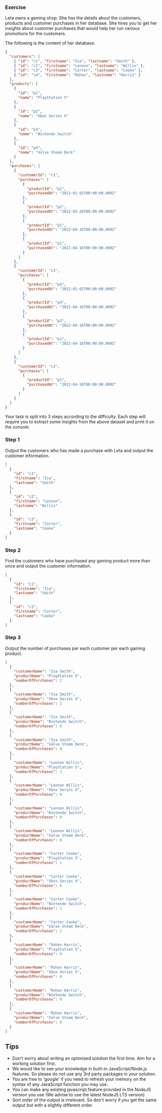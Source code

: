 ### Exercise

Leta owns a gaming shop. She has the details about the customers, products and customer purchases in her database. She hires you to get her insights about customer purchases that would help her run various promotions for the customers.

The following is the content of her database.

```json
{
  "customers": [
    { "id": "c1", "firstname": "Isa", "lastname": "Smith" },
    { "id": "c2", "firstname": "Lennon", "lastname": "Willis" },
    { "id": "c3", "firstname": "Carter", "lastname": "Cooke" },
    { "id": "c4", "firstname": "Rohan", "lastname": "Harris" }
  ],
  "products": [
    {
      "id": "p1",
      "name": "PlayStation 5"
    },
    {
      "id": "p2",
      "name": "Xbox Series X"
    },
    {
      "id": "p3",
      "name": "Nintendo Switch"
    },
    {
      "id": "p4",
      "name": "Valve Steam Deck"
    }
  ],
  "purchases": [
    {
      "customerId": "c1",
      "purchases": [
        {
          "productId": "p2",
          "purchasedAt": "2022-01-02T00:00:00.000Z"
        },
        {
          "productId": "p2",
          "purchasedAt": "2022-02-20T00:00:00.000Z"
        },
        {
          "productId": "p1",
          "purchasedAt": "2022-04-16T00:00:00.000Z"
        },
        {
          "productId": "p1",
          "purchasedAt": "2022-04-16T00:00:00.000Z"
        }
      ]
    },
    {
      "customerId": "c3",
      "purchases": [
        {
          "productId": "p4",
          "purchasedAt": "2022-01-02T00:00:00.000Z"
        },
        {
          "productId": "p4",
          "purchasedAt": "2022-04-16T00:00:00.000Z"
        },
        {
          "productId": "p3",
          "purchasedAt": "2022-04-16T00:00:00.000Z"
        },
        {
          "productId": "p1",
          "purchasedAt": "2022-04-16T00:00:00.000Z"
        }
      ]
    },
    {
      "customerId": "c2",
      "purchases": [
        {
          "productId": "p1",
          "purchasedAt": "2022-04-16T00:00:00.000Z"
        }
      ]
    }
  ]
}
```

Your task is split into 3 steps according to the difficulty. Each step will require you to extract some insights from the above dataset and print it on the console.

### Step 1

Output the customers who has made a purchase with Leta and output the customer information.

```json
[
  {
    "id": "c1",
    "firstname": "Isa",
    "lastname": "Smith"
  },
  {
    "id": "c2",
    "firstname": "Lennon",
    "lastname": "Willis"
  },
  {
    "id": "c3",
    "firstname": "Carter",
    "lastname": "Cooke"
  }
]
```

### Step 2

Find the customers who have purchased any gaming product more than once and output the customer information.

```json
[
  {
    "id": "c1",
    "firstname": "Isa",
    "lastname": "Smith"
  },
  {
    "id": "c3",
    "firstname": "Carter",
    "lastname": "Cooke"
  }
]
```

### Step 3

Output the number of purchases per each customer per each gaming product.

```json
[
  {
    "customerName": "Isa Smith",
    "productName": "PlayStation 5",
    "numberOfPurchases": 2
  },
  {
    "customerName": "Isa Smith",
    "productName": "Xbox Series X",
    "numberOfPurchases": 2
  },
  {
    "customerName": "Isa Smith",
    "productName": "Nintendo Switch",
    "numberOfPurchases": 0
  },
  {
    "customerName": "Isa Smith",
    "productName": "Valve Steam Deck",
    "numberOfPurchases": 0
  },
  {
    "customerName": "Lennon Willis",
    "productName": "PlayStation 5",
    "numberOfPurchases": 1
  },
  {
    "customerName": "Lennon Willis",
    "productName": "Xbox Series X",
    "numberOfPurchases": 0
  },
  {
    "customerName": "Lennon Willis",
    "productName": "Nintendo Switch",
    "numberOfPurchases": 0
  },
  {
    "customerName": "Lennon Willis",
    "productName": "Valve Steam Deck",
    "numberOfPurchases": 0
  },
  {
    "customerName": "Carter Cooke",
    "productName": "PlayStation 5",
    "numberOfPurchases": 1
  },
  {
    "customerName": "Carter Cooke",
    "productName": "Xbox Series X",
    "numberOfPurchases": 0
  },
  {
    "customerName": "Carter Cooke",
    "productName": "Nintendo Switch",
    "numberOfPurchases": 1
  },
  {
    "customerName": "Carter Cooke",
    "productName": "Valve Steam Deck",
    "numberOfPurchases": 2
  },
  {
    "customerName": "Rohan Harris",
    "productName": "PlayStation 5",
    "numberOfPurchases": 0
  },
  {
    "customerName": "Rohan Harris",
    "productName": "Xbox Series X",
    "numberOfPurchases": 0
  },
  {
    "customerName": "Rohan Harris",
    "productName": "Nintendo Switch",
    "numberOfPurchases": 0
  },
  {
    "customerName": "Rohan Harris",
    "productName": "Valve Steam Deck",
    "numberOfPurchases": 0
  }
]
```

## Tips
- Don't worry about writing an optimised solution the first time. Aim for a working solution first.
- We would like to see your knowledge in built-in JavaScript/Node.js features. So please do not use any 3rd party packages in your solution.
- You are free to 'google' if you need to refresh your memory on the syntax of any JavaScript function you may use.
- You can make any existing javascript feature provided in the NodeJS version you use (We advise to use the latest NodeJS LTS version)
- Sort order of the output is irrelevant. So don't worry if you get the same output but with a slightly different order.
